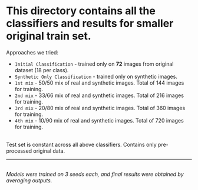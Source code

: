 # This directory contains all the classifiers and results for smaller original train set.

Approaches we tried:

* `Initial Classification` - trained only on **72** images from original dataset (18 per class).
* `Synthetic Only Classification` - trained only on synthetic images.
* `1st mix` - 50/50 mix of real and synthetic images. Total of 144 images for training.
* `2nd mix` - 33/66 mix of real and synthetic images. Total of 216 images for training.
* `3rd mix` - 20/80 mix of real and synthetic images. Total of 360 images for training.
* `4th mix` - 10/90 mix of real and synthetic images. Total of 720 images for training.

\
Test set is constant across all above classifiers. Contains only pre-processed original data.


---
\
*Models were trained on 3 seeds each, and final results were obtained by averaging outputs.*